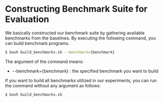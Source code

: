 # Constructing Benchmark Suite for Evaluation
We basically constructed our benchmark suite by gathering available benchmarks from the baselines. By executing the following command, you can build benchmark programs.
```bash
$ bash build_benchmarks.sh --benchmark={benchmark}
```

The argument of the command means:
* --benchmark={benchmark} : the specified benchmark you want to build

If you want to build all benchmarks utilized in our experiments, you can run the command without any argument as follows:
```bash
$ bash build_benchmarks.sh
```